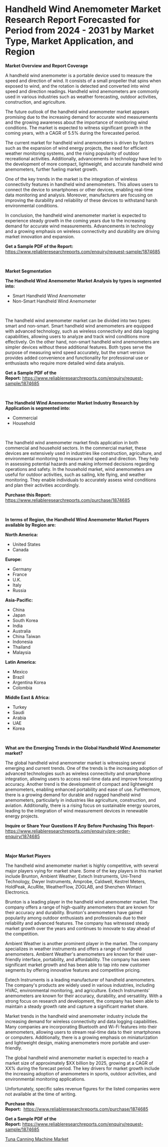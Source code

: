 <p><h1>Handheld Wind Anemometer Market Research Report Forecasted for Period from 2024 -  2031 by Market Type, Market Application, and Region</h1></p><p><strong>Market Overview and Report Coverage</strong></p>
<p><p>A handheld wind anemometer is a portable device used to measure the speed and direction of wind. It consists of a small propeller that spins when exposed to wind, and the rotation is detected and converted into wind speed and direction readings. Handheld wind anemometers are commonly used in various industries such as weather forecasting, outdoor activities, construction, and agriculture.</p><p>The future outlook of the handheld wind anemometer market appears promising due to the increasing demand for accurate wind measurements and the growing awareness about the importance of monitoring wind conditions. The market is expected to witness significant growth in the coming years, with a CAGR of 5.5% during the forecasted period. </p><p>The current market for handheld wind anemometers is driven by factors such as the expansion of wind energy projects, the need for efficient weather monitoring systems, and the rising popularity of outdoor recreational activities. Additionally, advancements in technology have led to the development of more compact, lightweight, and accurate handheld wind anemometers, further fueling market growth.</p><p>One of the key trends in the market is the integration of wireless connectivity features in handheld wind anemometers. This allows users to connect the device to smartphones or other devices, enabling real-time data monitoring and analysis. Moreover, manufacturers are focusing on improving the durability and reliability of these devices to withstand harsh environmental conditions.</p><p>In conclusion, the handheld wind anemometer market is expected to experience steady growth in the coming years due to the increasing demand for accurate wind measurements. Advancements in technology and a growing emphasis on wireless connectivity and durability are driving market innovation and expansion.</p></p>
<p><strong>Get a Sample PDF of the Report:</strong> <a href="https://www.reliableresearchreports.com/enquiry/request-sample/1874685">https://www.reliableresearchreports.com/enquiry/request-sample/1874685</a></p>
<p>&nbsp;</p>
<p><strong>Market Segmentation</strong></p>
<p><strong>The Handheld Wind Anemometer Market Analysis by types is segmented into:</strong></p>
<p><ul><li>Smart Handheld Wind Anemometer</li><li>Non-Smart Handheld Wind Anemometer</li></ul></p>
<p>&nbsp;</p>
<p><p>The handheld wind anemometer market can be divided into two types: smart and non-smart. Smart handheld wind anemometers are equipped with advanced technology, such as wireless connectivity and data logging capabilities, allowing users to analyze and track wind conditions more effectively. On the other hand, non-smart handheld wind anemometers are simpler devices without these additional features. Both types serve the purpose of measuring wind speed accurately, but the smart version provides added convenience and functionality for professional use or enthusiasts who require more detailed wind data analysis.</p></p>
<p><strong>Get a Sample PDF of the Report:</strong>&nbsp;<a href="https://www.reliableresearchreports.com/enquiry/request-sample/1874685">https://www.reliableresearchreports.com/enquiry/request-sample/1874685</a></p>
<p>&nbsp;</p>
<p><strong>The Handheld Wind Anemometer Market Industry Research by Application is segmented into:</strong></p>
<p><ul><li>Commercial</li><li>Household</li></ul></p>
<p>&nbsp;</p>
<p><p>The handheld wind anemometer market finds application in both commercial and household sectors. In the commercial market, these devices are extensively used in industries like construction, agriculture, and environmental monitoring to measure wind speed and direction. They help in assessing potential hazards and making informed decisions regarding operations and safety. In the household market, wind anemometers are useful for outdoor activities, such as sailing, kite flying, and weather monitoring. They enable individuals to accurately assess wind conditions and plan their activities accordingly.</p></p>
<p><strong>Purchase this Report:</strong>&nbsp; <a href="https://www.reliableresearchreports.com/purchase/1874685">https://www.reliableresearchreports.com/purchase/1874685</a></p>
<p>&nbsp;</p>
<p><strong>In terms of Region, the Handheld Wind Anemometer Market Players available by Region are:</strong></p>
<p>
    <p> <strong> North America: </strong>
        <ul>
            <li>United States</li>
            <li>Canada</li>
        </ul>
        </p> 
    <p> <strong> Europe: </strong>
        <ul>
            <li>Germany</li>
            <li>France</li>
            <li>U.K.</li>
            <li>Italy</li>
            <li>Russia</li>
        </ul>
        </p> 
    <p> <strong> Asia-Pacific: </strong>
        <ul>
            <li>China</li>
            <li>Japan</li>
            <li>South Korea</li>
            <li>India</li>
            <li>Australia</li>
            <li>China Taiwan</li>
            <li>Indonesia</li>
            <li>Thailand</li>
            <li>Malaysia</li>
        </ul>
        </p> 
    <p> <strong> Latin America: </strong>
        <ul>
            <li>Mexico</li>
            <li>Brazil</li>
            <li>Argentina Korea</li>
            <li>Colombia</li>
        </ul>
        </p> 
    <p> <strong> Middle East & Africa: </strong>
        <ul>
            <li>Turkey</li>
            <li>Saudi</li>
            <li>Arabia</li>
            <li>UAE</li>
            <li>Korea</li>
        </ul>
    </p>
    </p>
<p>&nbsp;</p>
<p><strong>What are the Emerging Trends in the Global Handheld Wind Anemometer market?</strong></p>
<p><p>The global handheld wind anemometer market is witnessing several emerging and current trends. One of the trends is the increasing adoption of advanced technologies such as wireless connectivity and smartphone integration, allowing users to access real-time data and improve forecasting accuracy. Another trend is the development of compact and lightweight anemometers, enabling enhanced portability and ease of use. Furthermore, there is a growing demand for durable and rugged handheld wind anemometers, particularly in industries like agriculture, construction, and aviation. Additionally, there is a rising focus on sustainable energy sources, leading to the integration of wind measurement devices in renewable energy projects.</p></p>
<p><strong>Inquire or Share Your Questions If Any Before Purchasing This Report</strong>- <a href="https://www.reliableresearchreports.com/enquiry/pre-order-enquiry/1874685">https://www.reliableresearchreports.com/enquiry/pre-order-enquiry/1874685</a></p>
<p>&nbsp;</p>
<p><strong>Major Market Players</strong></p>
<p><p>The handheld wind anemometer market is highly competitive, with several major players vying for market share. Some of the key players in this market include Brunton, Ambient Weather, Extech Instruments, Uni-Trend Technology, Dwyer Instruments, Amprobe, Caldwell, Kestrel Meters, HoldPeak, AcuRite, WeatherFlow, ZOGLAB, and Shenzhen Wintact Electronics. </p><p>Brunton is a leading player in the handheld wind anemometer market. The company offers a range of high-quality anemometers that are known for their accuracy and durability. Brunton's anemometers have gained popularity among outdoor enthusiasts and professionals due to their reliability and advanced features. The company has witnessed steady market growth over the years and continues to innovate to stay ahead of the competition.</p><p>Ambient Weather is another prominent player in the market. The company specializes in weather instruments and offers a range of handheld anemometers. Ambient Weather's anemometers are known for their user-friendly interface, portability, and affordability. The company has seen significant market growth and has been able to tap into new customer segments by offering innovative features and competitive pricing.</p><p>Extech Instruments is a leading manufacturer of handheld anemometers. The company's products are widely used in various industries, including HVAC, environmental monitoring, and agriculture. Extech Instruments' anemometers are known for their accuracy, durability, and versatility. With a strong focus on research and development, the company has been able to maintain a steady growth rate and capture a significant market share.</p><p>Market trends in the handheld wind anemometer industry include the increasing demand for wireless connectivity and data logging capabilities. Many companies are incorporating Bluetooth and Wi-Fi features into their anemometers, allowing users to stream real-time data to their smartphones or computers. Additionally, there is a growing emphasis on miniaturization and lightweight design, making anemometers more portable and user-friendly.</p><p>The global handheld wind anemometer market is expected to reach a market size of approximately $XX billion by 2025, growing at a CAGR of XX% during the forecast period. The key drivers for market growth include the increasing adoption of anemometers in sports, outdoor activities, and environmental monitoring applications. </p><p>Unfortunately, specific sales revenue figures for the listed companies were not available at the time of writing.</p></p>
<p><strong>Purchase this Report:</strong>&nbsp;&nbsp;<a href="https://www.reliableresearchreports.com/purchase/1874685">https://www.reliableresearchreports.com/purchase/1874685</a></p>
<p></p>
<p><strong>Get a Sample PDF of the Report:</strong>&nbsp;<a href="https://www.reliableresearchreports.com/enquiry/request-sample/1874685">https://www.reliableresearchreports.com/enquiry/request-sample/1874685</a></p>
<p><p><a href="https://github.com/gshchiplitsov/Market-Research-Report-List-2/blob/main/tuna-canning-machine-market.md">Tuna Canning Machine Market</a></p></p>